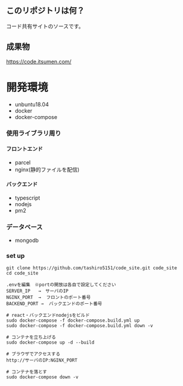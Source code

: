 ## このリポジトリは何？

コード共有サイトのソースです。<br />

## 成果物

https://code.itsumen.com/ <br />

# 開発環境

- unbuntu18.04
- docker <br/>
- docker-compose <br/>

### 使用ライブラリ周り

#### フロントエンド

- parcel
- nginx(静的ファイルを配信)

#### バックエンド

- typescript
- nodejs
- pm2

### データベース

- mongodb

### set up

```
git clone https://github.com/tashiro5151/code_site.git code_site
cd code_site

.envを編集　※portの開放は各自で設定してください
SERVER_IP   →　サーバのIP
NGINX_PORT  →  フロントのポート番号
BACKEND_PORT →  バックエンドのポート番号

# react・バックエンドnodejsをビルド
sudo docker-compose -f docker-compose.build.yml up
sudo docker-compose -f docker-compose.build.yml down -v

# コンテナを立ち上げる
sudo docker-compose up -d --build

# ブラウザでアクセスする
http://サーバのIP:NGINX_PORT

# コンテナを落とす
sudo docker-compose down -v
```
